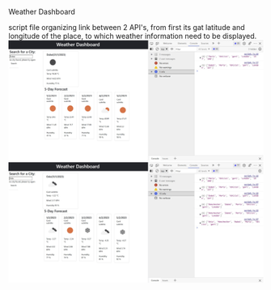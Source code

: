 Weather Dashboard

script file organizing link between 2 API's, from first its gat latitude and longitude of the place, to which weather information need to be displayed.![Alt text](assets/Screenshots/Screenshot%202023-01-31%20232006.jpg)![Alt text](assets/Screenshots/Screenshot%202023-01-31%20232133.jpg)